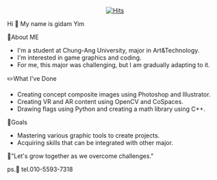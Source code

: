 <div align=center>
	
  [![Hits](https://hits.seeyoufarm.com/api/count/incr/badge.svg?url=https%3A%2F%2Fgithub.com%2Fdlarleka&count_bg=%2379C83D&title_bg=%23555555&icon=&icon_color=%23E7E7E7&title=hits&edge_flat=false)](https://hits.seeyoufarm.com)
  </div>
Hi 👋 My name is gidam Yim

🤔About ME
- I'm a student at Chung-Ang University, major in Art&Technology.
- I'm interested in game graphics and coding.
- For me, this major was challenging, but I am gradually adapting to it.

✏️What I've Done
- Creating concept composite images using Photoshop and Illustrator.
- Creating VR and AR content using OpenCV and CoSpaces.
- Drawing flags using Python and creating a math library using C++.

🎯Goals
- Mastering various graphic tools to create projects.
- Acquiring skills that can be integrated with other major.

👯"Let's grow together as we overcome challenges."

ps.💬 tel.010-5593-7318

